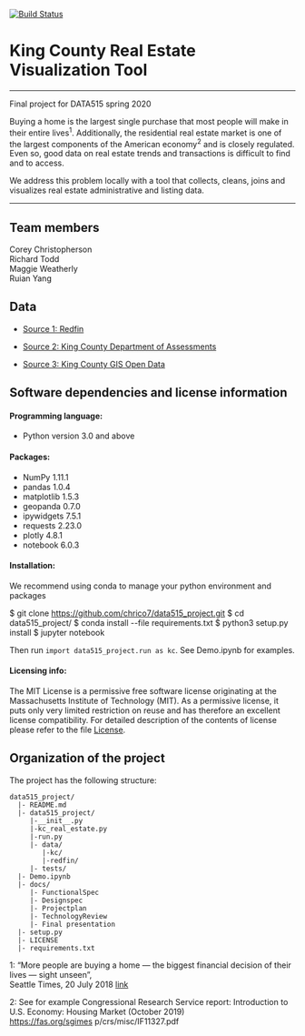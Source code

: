 [![Build Status](https://travis-ci.org/chrico7/data515_project.svg?branch=master)](https://travis-ci.org/chrico7/data515_project)
# King County Real Estate Visualization Tool
----
Final project for DATA515 spring 2020

Buying a home is the largest single purchase that most people will make in their entire lives<sup>1</sup>. Additionally, the residential real estate market is one of the largest components of the American economy<sup>2</sup> and is closely regulated. Even so, good data on real estate trends and transactions is difficult to find and to access.

We address this problem locally with a tool that collects, cleans, joins and visualizes real estate administrative and listing data.

----

## Team members
Corey Christopherson<br/>
Richard Todd<br/>
Maggie Weatherly<br/>
Ruian Yang

## Data
- [Source 1: Redfin](https://www.redfin.com)

- [Source 2: King County Department of Assessments](https://info.kingcounty.gov/assessor/DataDownload/default.aspx)

- [Source 3: King County GIS Open Data](https://gis-kingcounty.opendata.arcgis.com/datasets/e6c555c6ae7542b2bdec92485892b6e6_113)

## Software dependencies and license information

#### Programming language: 

- Python version 3.0 and above 

#### Packages:

- NumPy 1.11.1  
- pandas 1.0.4  
- matplotlib 1.5.3  
- geopanda 0.7.0 
- ipywidgets 7.5.1 
- requests 2.23.0
- plotly 4.8.1
- notebook 6.0.3

#### Installation:

We recommend using conda to manage your python environment and packages

$ git clone https://github.com/chrico7/data515_project.git
$ cd data515_project/
$ conda install --file requirements.txt
$ python3 setup.py install
$ jupyter notebook

Then run <code>import data515_project.run as kc</code>. See Demo.ipynb for examples.

#### Licensing info:

The MIT License is a permissive free software license originating at the Massachusetts Institute of Technology (MIT). As a permissive license, it puts only very limited restriction on reuse and has therefore an excellent license compatibility. For detailed description of the contents of license please refer to the file [License](https://github.com/chrico7/data515_project/blob/master/LICENSE).

## Organization of the project

The project has the following structure:

```
data515_project/
  |- README.md
  |- data515_project/
     |-__init__.py
     |-kc_real_estate.py
     |-run.py
     |- data/
        |-kc/
        |-redfin/
     |- tests/
  |- Demo.ipynb
  |- docs/
     |- FunctionalSpec
     |- Designspec
     |- Projectplan
     |- TechnologyReview
     |- Final presentation
  |- setup.py
  |- LICENSE
  |- requirements.txt
```
1: “More people are buying a home — the biggest financial decision of their lives — sight unseen”,  
    Seattle Times, 20 July 2018 [link](https://www.seattletimes.com/business/real-estate/more-people-are-buying-a-home-the-biggest-financial-decision-of-their-lives-sight-unseen/)  
    
2: See for example Congressional Research Service report: Introduction to U.S. Economy: Housing Market (October 2019)  
    https://fas.org/sgimes p/crs/misc/IF11327.pdf